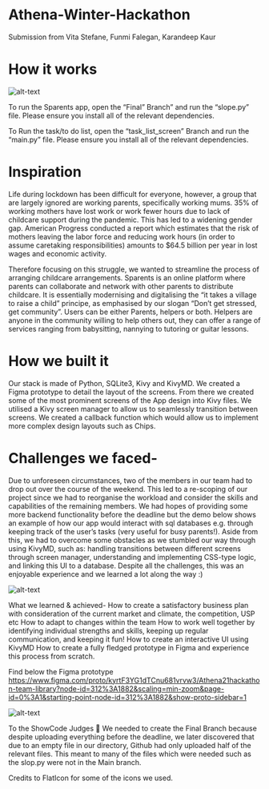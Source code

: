 # Athena-Winter-Hackathon

Submission from Vita Stefane, Funmi Falegan, Karandeep Kaur 

# How it works

![alt-text](https://github.com/funmistar/Athena-Winter-Hackathon/blob/Final/Sparents/Sparents%20Gif.gif?raw=true)

To run the Sparents app, open the “Final” Branch” and run the “slope.py” file. Please ensure you install all of the relevant dependencies.

To Run the task/to do list, open the “task_list_screen” Branch and run the “main.py” file.  Please ensure you install all of the relevant dependencies.


# Inspiration
Life during lockdown has been difficult for everyone, however, a group that are largely ignored are working parents, specifically working mums. 35% of working mothers have lost work or work fewer hours due to lack of childcare support during the pandemic. This has led to a widening gender gap. American Progress conducted a report which estimates that the risk of mothers leaving the labor force and reducing work hours (in order to assume caretaking responsibilities) amounts to $64.5 billion per year in lost wages and economic activity.
 
Therefore focusing on this struggle, we wanted to streamline the process of arranging childcare arrangements. Sparents is an online platform where parents can collaborate and network with other parents to distribute childcare. It is essentially modernising and digitalising the “it takes a village to raise a child” principe, as emphasised by our slogan “Don’t get stressed, get community”. Users can be either Parents, helpers or both. Helpers are anyone in the community willing to help others out, they can offer a range of services ranging from babysitting, nannying to tutoring or guitar lessons.

# How we built it

Our stack is made of Python, SQLite3, Kivy and KivyMD. We created a Figma prototype to detail the layout of the screens. From there we created some of the most prominent screens of the App design into Kivy files. We utilised a Kivy screen manager to allow us to seamlessly transition between screens. We created a callback function which would allow us to implement more complex design layouts such as Chips.


# Challenges we faced-
Due to unforeseen circumstances, two of the members in our team had to drop out over the course of the weekend. This led to a re-scoping of our project since we had to reorganise the workload and consider the skills and capabilities of the remaining members. We had hopes of providing some more backend functionality before the deadline but the demo below shows an example of how our app would interact with sql databases e.g. through keeping track of the user’s tasks (very useful for busy parents!). Aside from this, we had to overcome some obstacles as we stumbled our way through using KivyMD, such as: handling transitions between different screens through screen manager, understanding and implementing CSS-type logic, and linking this UI to a database. Despite all the challenges, this was an enjoyable experience and we learned a lot along the way :)

![alt-text](https://github.com/funmistar/Athena-Winter-Hackathon/blob/Final/Sparents/task2.gif?raw=true)

What we learned & achieved- 
How to create a satisfactory business plan with consideration of the current market and climate, the competition, USP etc
How to adapt to changes within the team
How to work well together by identifying individual strengths and skills, keeping up regular communication, and keeping it fun!
How to create an interactive UI using KivyMD
How to create a fully fledged prototype in Figma and experience this process from scratch. 

Find below the Figma prototype 
https://www.figma.com/proto/kyrtF3YG1dTCnu681vrvw3/Athena21hackathon-team-library?node-id=312%3A1882&scaling=min-zoom&page-id=0%3A1&starting-point-node-id=312%3A1882&show-proto-sidebar=1 

![alt-text](https://github.com/funmistar/Athena-Winter-Hackathon/blob/Final/Sparents/SparentsPrototype.gif?raw=true)

To the ShowCode Judges 🤦
We needed to create the Final Branch because despite uploading everything before the deadline, we later discovered that due to an empty file in our directory, Github had only uploaded half of the relevant files. This meant to many of the files which were needed such as the slop.py were not in the Main branch.

Credits to FlatIcon for some of the icons we used.
